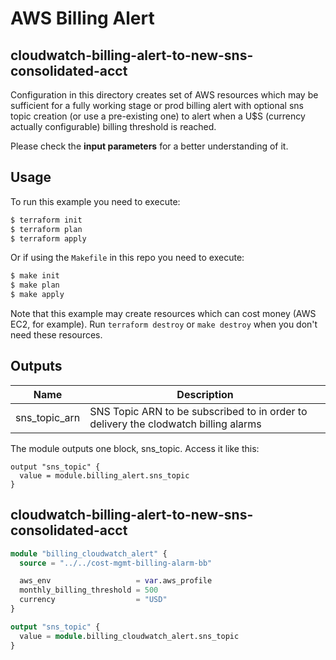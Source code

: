 # AWS Billing Alert
## cloudwatch-billing-alert-to-new-sns-consolidated-acct

Configuration in this directory creates set of AWS resources which may be sufficient for a fully working stage or prod
billing alert with optional sns topic creation (or use a pre-existing one) to alert when
a U$S (currency actually configurable) billing threshold is reached.

Please check the **input parameters** for a better understanding of it.

## Usage

To run this example you need to execute:

```bash
$ terraform init
$ terraform plan
$ terraform apply
```

Or if using the `Makefile` in this repo you need to execute:

```bash
$ make init
$ make plan
$ make apply
```

Note that this example may create resources which can cost money (AWS EC2, for example). Run `terraform destroy` or `make destroy`
when you don't need these resources.

<!-- BEGINNING OF PRE-COMMIT-TERRAFORM DOCS HOOK -->
## Outputs

| Name | Description |
|------|-------------|
| sns\_topic\_arn | SNS Topic ARN to be subscribed to in order to delivery the clodwatch billing alarms

The module outputs one block, sns_topic. Access it like this:

```
output "sns_topic" {
  value = module.billing_alert.sns_topic
}
```

<!-- END OF PRE-COMMIT-TERRAFORM DOCS HOOK -->

## cloudwatch-billing-alert-to-new-sns-consolidated-acct
```terraform
module "billing_cloudwatch_alert" {
  source = "../../cost-mgmt-billing-alarm-bb"

  aws_env                   = var.aws_profile
  monthly_billing_threshold = 500
  currency                  = "USD"
}

output "sns_topic" {
  value = module.billing_cloudwatch_alert.sns_topic
}
```
